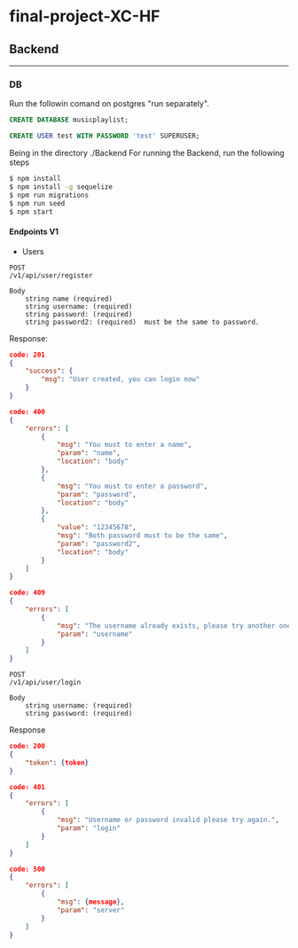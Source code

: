 # final-project-XC-HF

## Backend
________________________________

### DB

Run the followin comand on postgres "run separately".
```sql
CREATE DATABASE musicplaylist;
```
```sql
CREATE USER test WITH PASSWORD 'test' SUPERUSER;
```

Being in the directory ./Backend For running the Backend, run the following steps

```bash
$ npm install
$ npm install -g sequelize
$ npm run migrations
$ npm run seed
$ npm start
```


#### Endpoints V1

* Users
```
POST
/v1/api/user/register

Body 
    string name (required)
    string username: (required)
    string password: (required)
    string password2: (required)  must be the same to password.

```


Response:
```JSON
code: 201
{
    "success": {
        "msg": "User created, you can login now"
    }
}
```
```JSON
code: 400
{
	"errors": [
		{
			"msg": "You must to enter a name",
			"param": "name",
			"location": "body"
		},
		{
			"msg": "You must to enter a password",
			"param": "password",
			"location": "body"
		},
		{
			"value": "12345678",
			"msg": "Both password must to be the same",
			"param": "password2",
			"location": "body"
		}
	]
}
```
```JSON
code: 409
{
	"errors": [
		{
			"msg": "The username already exists, please try another one",
			"param": "username"
		}
	]
}
```
    
```
POST
/v1/api/user/login

Body 
    string username: (required)
    string password: (required)
```

Response
```JSON
code: 200
{
	"token": {token}
}
```
```JSON
code: 401
{
	"errors": [
		{
			"msg": "Username or password invalid please try again.",
			"param": "login"
		}
	]
}
```
```JSON
code: 500
{
    "errors": [
        {
            "msg": {message},
            "param": "server"
        }
    ]
}
```

